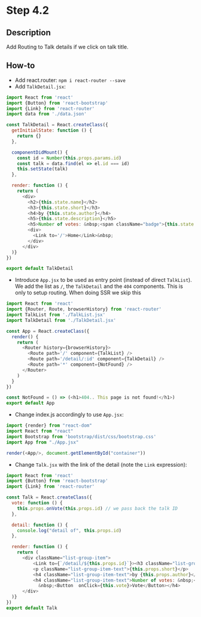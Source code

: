 # Step 4.2

## Description
Add Routing to Talk details if we click on talk title.

## How-to
- Add react.router: `npm i react-router --save`
- Add `TalkDetail.jsx`:

```javascript
import React from 'react'
import {Button} from 'react-bootstrap'
import {Link} from 'react-router'
import data from './data.json'

const TalkDetail = React.createClass({
  getInitialState: function () {
    return {}
  },

  componentDidMount() {
    const id = Number(this.props.params.id)
    const talk = data.find(el => el.id === id)
    this.setState(talk)
  },

  render: function () {
    return (
      <div>
        <h2>{this.state.name}</h2>
        <h3>{this.state.short}</h3>
        <h4>by {this.state.author}</h4>
        <h5>{this.state.description}</h5>
        <h5>Number of votes: &nbsp;<span className="badge">{this.state.votes}</span></h5>
        <div>
          <Link to='/'>Home</Link>&nbsp;
        </div>
      </div>
  )}
})

export default TalkDetail
```
- Introduce `App.jsx` to be used as entry point (instead of direct `TalkList`). We add
the list as `/`, the `TalkDetail` and the `404` components.
This is only to setup routing. When doing SSR we skip this

``` javascript
import React from 'react'
import {Router, Route, browserHistory} from 'react-router'
import TalkList from './TalkList.jsx'
import TalkDetail from './TalkDetail.jsx'

const App = React.createClass({
  render() {
    return (
      <Router history={browserHistory}>
        <Route path='/' component={TalkList} />
        <Route path='/detail/:id' component={TalkDetail} />
        <Route path='*' component={NotFound} />
      </Router>
    )
  }
})

const NotFound = () => (<h1>404.. This page is not found!</h1>)
export default App
```
- Change index.js accordingly to use `App.jsx`:

``` javascript
import {render} from "react-dom"
import React from "react"
import Bootstrap from 'bootstrap/dist/css/bootstrap.css'
import App from "./App.jsx"

render(<App/>, document.getElementById("container"))
```
- Change `Talk.jsx` with the link of the detail (note the `Link` expression):

``` javascript
import React from 'react'
import {Button} from 'react-bootstrap'
import {Link} from 'react-router'

const Talk = React.createClass({
  vote: function () {
    this.props.onVote(this.props.id) // we pass back the talk ID
  },

  detail: function () {
    console.log("detail of", this.props.id)
  },

  render: function () {
    return (
      <div className="list-group-item">
          <Link to={`/detail/${this.props.id}`}><h3 className="list-group-item-heading">{this.props.name}</h3></Link>
          <p className="list-group-item-text">{this.props.short}</p>
          <h4 className="list-group-item-text">by {this.props.author}</h4>
          <h4 className="list-group-item-text">Number of votes: &nbsp;<span className="badge">{this.props.votes}</span>
            &nbsp;<Button  onClick={this.vote}>Vote</Button></h4>
      </div>
  )}
})
export default Talk
```
